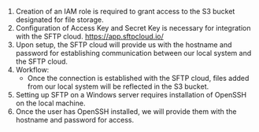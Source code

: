 1. Creation of an IAM role is required to grant access to the S3 bucket designated for file storage.
2. Configuration of Access Key and Secret Key is necessary for integration with the SFTP cloud. https://app.sftpcloud.io/
3. Upon setup, the SFTP cloud will provide us with the hostname and password for establishing communication between our local system and the SFTP cloud.
4. Workflow:
   - Once the connection is established with the SFTP cloud, files added from our local system will be reflected in the S3 bucket.
5. Setting up SFTP on a Windows server requires installation of OpenSSH on the local machine.
6. Once the user has OpenSSH installed, we will provide them with the hostname and password for access.
